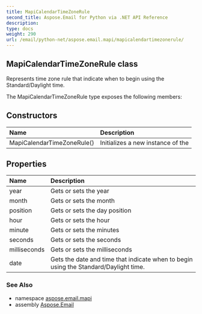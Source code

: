 ```yaml
---
title: MapiCalendarTimeZoneRule
second_title: Aspose.Email for Python via .NET API Reference
description: 
type: docs
weight: 290
url: /email/python-net/aspose.email.mapi/mapicalendartimezonerule/
---
```


## MapiCalendarTimeZoneRule class

Represents time zone rule that indicate when to begin using the Standard/Daylight time.

The MapiCalendarTimeZoneRule type exposes the following members:
## Constructors
| Name | Description |
| :- | :- |
|MapiCalendarTimeZoneRule()|Initializes a new instance of the|
## Properties
| Name | Description |
| :- | :- |
|year|Gets or sets the year|
|month|Gets or sets the month|
|position|Gets or sets the day position|
|hour|Gets or sets the hour|
|minute|Gets or sets the minutes|
|seconds|Gets or sets the seconds|
|milliseconds|Gets or sets the milliseconds|
|date|Gets the date and time that indicate when to begin using the Standard/Daylight time.|

### See Also

* namespace [aspose.email.mapi](/email/python-net/aspose.email.mapi/)
* assembly [Aspose.Email](/slides/python-net/)

